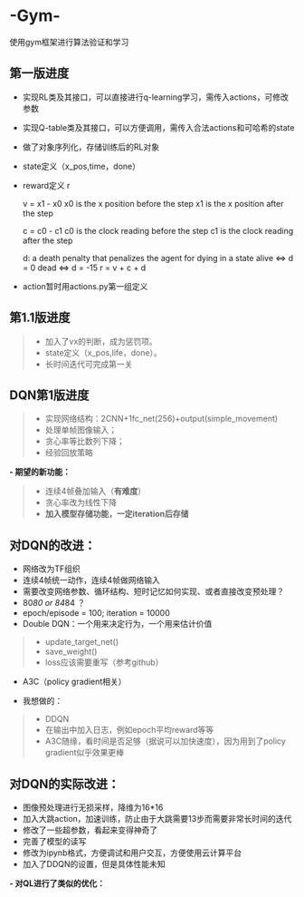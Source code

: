 # -Gym-
使用gym框架进行算法验证和学习
## 第一版进度
- 实现RL类及其接口，可以直接进行q-learning学习，需传入actions，可修改参数
- 实现Q-table类及其接口，可以方便调用，需传入合法actions和可哈希的state
- 做了对象序列化，存储训练后的RL对象
- state定义（x_pos,time，done）
- reward定义 r
 
    v = x1 - x0
    x0 is the x position before the step
    x1 is the x position after the step

    c = c0 - c1
    c0 is the clock reading before the step
    c1 is the clock reading after the step

    d: a death penalty that penalizes the agent for dying in a state
    alive ⇔ d = 0
    dead ⇔ d = -15
    r = v + c + d
- action暂时用actions.py第一组定义

## 第1.1版进度
> * 加入了vx的判断，成为惩罚项。
> * state定义（x_pos,life，done）。
> * 长时间迭代可完成第一关


## DQN第1版进度
> * 实现网络结构：2CNN+1fc_net(256)+output(simple_movement)
> * 处理单帧图像输入；
> * 贪心率等比数列下降；
> * 经验回放策略

**- 期望的新功能：**
> * 连续4帧叠加输入（**有难度**）
> * 贪心率改为线性下降
> * **加入模型存储功能，一定iteration后存储**

## 对DQN的改进：
 - 网络改为TF组织
 - 连续4帧统一动作，连续4帧做网络输入
 - 需要改变网络参数、循环结构、短时记忆如何实现、或者直接改变预处理？
 - 80*80 or 84*84 ？
 - epoch/episode = 100; iteration = 10000
 - Double DQN：一个用来决定行为，一个用来估计价值
 > * update_target_net()
 > * save_weight()
 > * loss应该需要重写（参考github）
 - A3C（policy gradient相关）
 
 - 我想做的：
 > * DDQN
 > * 在输出中加入日志，例如epoch平均reward等等
 > * A3C随缘，看时间是否足够（据说可以加快速度），因为用到了policy gradient似乎效果更棒
 
 
## 对DQN的实际改进：
 - 图像预处理进行无损采样，降维为16*16
 - 加入大跳action，加速训练，防止由于大跳需要13步而需要非常长时间的迭代
 - 修改了一些超参数，看起来变得神奇了
 - 完善了模型的读写
 - 修改为ipynb格式，方便调试和用户交互，方便使用云计算平台
 - 加入了DDQN的设置，但是具体性能未知
 
**- 对QL进行了类似的优化：**
